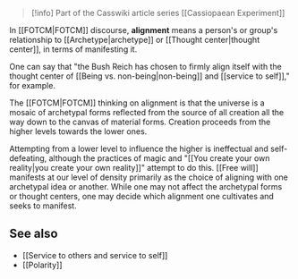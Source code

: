 
> [!info] Part of the Casswiki article series [[Cassiopaean Experiment]]

In [[FOTCM|FOTCM]] discourse, **alignment** means a person's or group's relationship to [[Archetype|archetype]] or [[Thought center|thought center]], in terms of manifesting it.

One can say that "the Bush Reich has chosen to firmly align itself with the thought center of [[Being vs. non-being|non-being]] and [[service to self]]," for example.

The [[FOTCM|FOTCM]] thinking on alignment is that the universe is a mosaic of archetypal forms reflected from the source of all creation all the way down to the canvas of material forms. Creation proceeds from the higher levels towards the lower ones.

Attempting from a lower level to influence the higher is ineffectual and self-defeating, although the practices of magic and "[[You create your own reality|you create your own reality]]" attempt to do this. [[Free will]] manifests at our level of density primarily as the choice of aligning with one archetypal idea or another. While one may not affect the archetypal forms or thought centers, one may decide which alignment one cultivates and seeks to manifest.

See also
--------

*   [[Service to others and service to self]]
*   [[Polarity]]